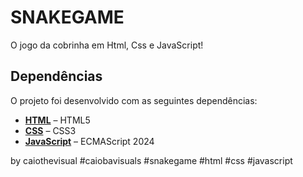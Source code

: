 # SNAKEGAME 

O jogo da cobrinha em Html, Css e JavaScript!

## Dependências

O projeto foi desenvolvido com as seguintes dependências:

- **[HTML](https://svelte.dev)** – HTML5
- **[CSS](https://vite.dev)** – CSS3
- **[JavaScript](https://threejs.org)** – ECMAScript 2024

by caiothevisual
#caiobavisuals #snakegame #html #css #javascript